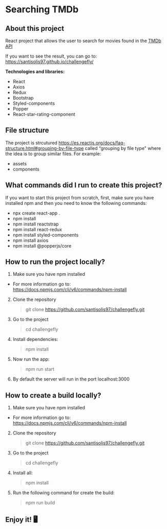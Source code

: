 # Searching TMDb

## About this project

React project that allows the user to search for movies found in the [TMDb API](https://www.themoviedb.org/documentation/api/)

If you want to see the result, you can go to: https://santisolis97.github.io/challengefly/


**Technologies and libraries:**

- React
- Axios
- Redux
- Bootstrap
- Styled-components
- Popper 
- React-star-rating-component

## File structure

The project is strcutured  https://es.reactjs.org/docs/faq-structure.html#grouping-by-file-type called “grouping by file type" where the idea is to group similar files. For example:


- assets
- components



## What commands did I run to create this project?

If you want to start this project from scratch, first, make sure you have installed npm and then you need to know the following commands:

- npx create react-app .
- npm install
- npm install reactstrap
- npm install react-redux
- npm install styled-components
- npm install axios
- npm install @popperjs/core

## How to run the project locally?

1. Make sure you have npm installed

- For more information go to: https://docs.npmjs.com/cli/v6/commands/npm-install

2. Clone the repository
   > git clone https://github.com/santisolis97/challengefly.git
3. Go to the project
   > cd challengefly
4. Install dependencies:
   > npm install
5. Now run the app:
   > npm run start
6. By default the server will run in the port localhost:3000


## How to create a build locally?

1. Make sure you have npm installed

- For more information go to: https://docs.npmjs.com/cli/v6/commands/npm-install

2. Clone the repository
   > git clone https://github.com/santisolis97/challengefly.git
3. Go to the project
   > cd challengefly
4. Install all:
   > npm install
5. Run the following command for create the build:
   > npm run build

## Enjoy it! 🖥

